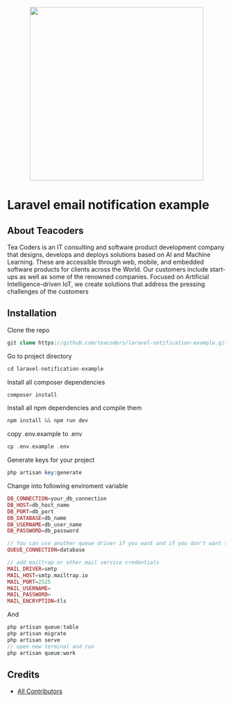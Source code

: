<p align="center"><a href="https://teacoders.in" target="_blank"><img src="https://teacoders.in/images/basic_logo.png" width="400"></a></p>

# Laravel email notification example

## About Teacoders

Tea Coders is an IT consulting and software product development company that designs, develops and deploys solutions based on AI and Machine Learning. These are accessible through web, mobile, and embedded software products for clients across the World. Our customers include start-ups as well as some of the renowned companies. Focused on Artificial Intelligence-driven IoT, we create solutions that address the pressing challenges of the customers

## Installation

Clone the repo
```php
git clone https://github.com/teacoders/laravel-notification-example.git
```

Go to project directory
```php
cd laravel-notification-example
```
Install all composer dependencies
```php
composer install
```

Install all npm dependencies and compile them
```php 
npm install && npm run dev
```

copy .env.example to .env
```php
cp .env.example .env
```

Generate keys for your project
```php
php artisan key:generate
```

Change into following enviroment variable
```php
DB_CONNECTION=your_db_connection
DB_HOST=db_host_name
DB_PORT=db_port
DB_DATABASE=db_name
DB_USERNAME=db_user_name
DB_PASSWORD=db_password

// You can use another queue driver if you want and if you don't want to use the queue then don't change it and don't run any commands related to the queue
QUEUE_CONNECTION=database 

// add mailtrap or other mail service credentials
MAIL_DRIVER=smtp
MAIL_HOST=smtp.mailtrap.io
MAIL_PORT=2525
MAIL_USERNAME=
MAIL_PASSWORD=
MAIL_ENCRYPTION=tls
```
And
```php
php artisan queue:table
php artisan migrate
php artisan serve
// open new terminal and run
php artisan queue:work
```

## Credits

- [All Contributors](../../contributors)
